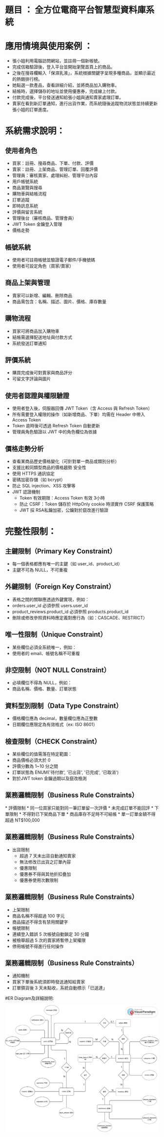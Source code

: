 # 題目 ： 全方位電商平台智慧型資料庫系統

# 應用情境與使用案例 ：

* 張小姐利用電腦訪問網站，並註冊一個新帳號。
* 完成信箱驗證後，登入平台並開始瀏覽首頁上的商品。
* 之後在搜尋欄輸入「保濕乳液」，系統根據關鍵字呈現多種商品，並顯示最近的熱銷排行榜。
* 她點選一款產品，查看詳細介紹，並將商品加入購物車。
* 結帳時，選擇儲存的地址並使用優惠券，完成線上付款。
* 付款完成後，平台發送通知給張小姐與通知賣家處理訂單。
* 賣家在看到新訂單通知，進行出貨作業，而系統隨後追蹤物流狀態並持續更新張小姐的訂單進度。



# 系統需求說明：
## 使用者角色
* 買家：註冊、搜尋商品、下單、付款、評價
* 賣家：註冊、上架商品、管理訂單、回覆評價
* 管理員：審核賣家、處理糾紛、管理平台內容
* 用戶帳號系統
* 商品瀏覽與搜尋
* 購物車與結帳流程
* 訂單追蹤
* 即時訊息系統
* 評價與留言系統
* 管理後台（審核商品、管理會員）
* JWT Token 金鑰登入管理
* 價格走勢

## 帳號系統
* 使用者可註冊帳號並驗證電子郵件/手機號碼
* 使用者可設定角色（買家/賣家）

## 商品上架與管理
* 賣家可以新增、編輯、刪除商品
* 商品需包含：名稱、描述、圖片、價格、庫存數量

## 購物流程
* 買家可將商品加入購物車
* 結帳需選擇配送地址與付款方式
* 系統發送訂單通知
 
## 評價系統
* 購買完成後可對賣家與商品評分
* 可留文字評論與圖片
 
## 使用者認證與權限驗證
* 使用者登入後，伺服器回傳 JWT Token（含 Access 與 Refresh Token）
* 所有需要登入權限的操作（如新增商品、下單）均需在 Header 中帶入 Access Token
* Token 逾時後可透過 Refresh Token 自動更新
* 管理員角色驗證以 JWT 中的角色欄位為依據
 
## 價格走勢分析
* 查看某商品歷史價格變化（可針對單一商品或類別分析）
* 支援比較同類型商品的價格趨勢 安全性
* 使用 HTTPS 通訊協定
* 密碼加密存儲（如 bcrypt）
* 防止 SQL injection、XSS 攻擊等
* JWT 認證機制
	* Token 有效期限：Access Token 有效 3小時
	* 防止 CSRF：Token 儲存於 HttpOnly cookie 時須實作 CSRF 保護策略
	* JWT 採 RSA私鑰加密，公鑰對於竄改進行驗證
 
# 完整性限制：
 
## 主鍵限制（Primary Key Constraint）
* 每一個表格都應有唯一的主鍵（如 user_id、product_id）
* 主鍵不可為 NULL，不可重複
 
## 外鍵限制（Foreign Key Constraint）
* 表格之間的關聯應透過外鍵實現，例如：
* orders.user_id 必須參照 users.user_id
* product_reviews.product_id 必須參照 products.product_id
* 刪除或修改參照資料時應定義對應行為（如：CASCADE、RESTRICT）
 
## 唯一性限制（Unique Constraint）
* 某些欄位必須全系統唯一，例如：
* 使用者的 email、帳號名稱不可重複
 
## 非空限制（NOT NULL Constraint）
* 必填欄位不得為 NULL，例如：
* 商品名稱、價格、數量、訂單狀態
 
## 資料型別限制（Data Type Constraint）
* 價格欄位應為 decimal，數量欄位應為正整數
* 日期欄位應限定為有效格式（ex: ISO 8601）
 
## 檢查限制（CHECK Constraint）
* 某些欄位的值需落在特定範圍：
* 商品價格必須大於 0
* 評價分數為 1~10 分之間
* 訂單狀態為 ENUM('待付款', '已出貨', '已完成', '已取消')
* 對於JWT token 金鑰過期以及竄改檢測
 
## 業務邏輯限制（Business Rule Constraints）
* 評價限制
	* 同一位買家只能對同一筆訂單留一次評價
	* 未完成訂單不能回評
	* 下單限制
	* 不得對已下架商品下單
	* 商品庫存不足時不可結帳
	* 單一訂單金額不得超過 NT$100,000
## 業務邏輯限制（Business Rule Constraints）
* 出貨限制
	* 超過 7 天未出貨自動通知賣家
	* 無法修改已出貨之訂單內容
	* 優惠限制
	* 優惠券不得與其他折扣疊加
	* 優惠券使用次數限制
 
## 業務邏輯限制（Business Rule Constraints）
* 上架限制
* 商品名稱不得超過 100 字元
* 商品描述不得含有禁用關鍵字
* 帳號限制
* 連續登入錯誤 5 次帳號自動鎖定 30 分鐘
* 被檢舉超過 5 次的賣家將暫停上架權限
* 停用帳號不得進行任何操作
 
## 業務邏輯限制（Business Rule Constraints）
* 通知機制
* 買家下單後系統須即時發送通知給賣家
* 訂單領貨後 3 天未點收，系統自動標示「已送達」

#ER Diagram及詳細說明:

![image](https://raw.githubusercontent.com/EZ-Super/Database-System-Course-Final-Project/4e474fd459f2a11e66c32d3a80507313a0ec00d6/database.jpg)







